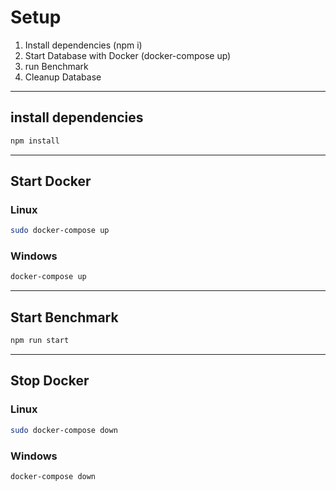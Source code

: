 # Setup

1. Install dependencies (npm i)
2. Start Database with Docker (docker-compose up)
3. run Benchmark
4. Cleanup Database 

---

## install dependencies
```bash
npm install 
```

---
## Start Docker
### Linux
```bash 
sudo docker-compose up
```

### Windows
```bash
docker-compose up
```

---
## Start Benchmark
```bash
npm run start
```

---
## Stop Docker
### Linux
```bash
sudo docker-compose down
```

### Windows 
```bash
docker-compose down
```